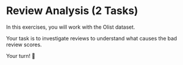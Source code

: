 # Review Analysis (2 Tasks)

In this exercises, you will work with the Olist dataset.

Your task is to investigate reviews to understand what causes the bad review scores.

Your turn! 🚀
